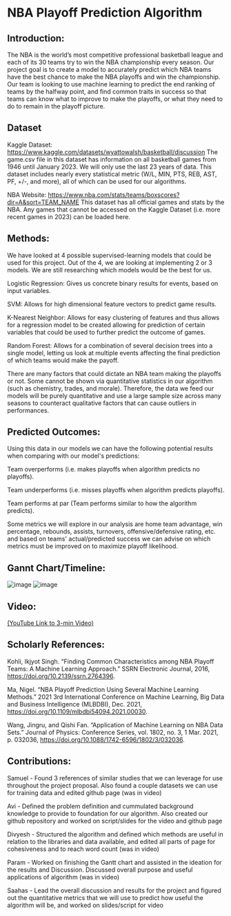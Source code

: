 # NBA Playoff Prediction Algorithm


## Introduction:

The NBA is the world’s most competitive professional basketball league and each of its 30 teams try to win the NBA championship every season. Our project goal is to create a model to accurately predict which NBA teams have the best chance to make the NBA playoffs and win the championship. Our team is looking to use machine learning to predict the end ranking of teams by the halfway point, and find common traits in success so that teams can know what to improve to make the playoffs, or what they need to do to remain in the playoff picture.


## Dataset

Kaggle Dataset: https://www.kaggle.com/datasets/wyattowalsh/basketball/discussion
The game.csv file in this dataset has information on all basketball games from 1946 until January 2023. We will only use the last 23 years of data. This dataset includes nearly every statistical metric (W/L, MIN, PTS, REB, AST, PF, +/-, and more), all of which can be used for our algorithms.

NBA Website: https://www.nba.com/stats/teams/boxscores?dir=A&sort=TEAM_NAME
This dataset has all official games and stats by the NBA. Any games that cannot be accessed on the Kaggle Dataset (i.e. more recent games in 2023) can be loaded here.


## Methods:

We have looked at 4 possible supervised-learning models that could be used for this project. Out of the 4, we are looking at implementing 2 or 3 models. We are still researching which models would be the best for us. 

  Logistic Regression: Gives us concrete binary results for events, based on input variables.

  SVM: Allows for high dimensional feature vectors to predict game results. 

  K-Nearest Neighbor: Allows for easy clustering of features and thus allows for a regression model to be created allowing for prediction of certain variables that could be used to further predict the outcome of games. 

  Random Forest: Allows for a combination of several decision trees into a single model, letting us look at multiple events affecting the final prediction of which teams would make the payoff.

There are many factors that could dictate an NBA team making the playoffs or not. Some cannot be shown via quantitative statistics in our algorithm (such as chemistry, trades, and morale). Therefore, the data we feed our models will be purely quantitative and use a large sample size across many seasons to counteract qualitative factors that can cause outliers in performances.

## Predicted Outcomes:

Using this data in our models we can have the following potential results when comparing with our model's predictions:

Team overperforms (i.e. makes playoffs when algorithm predicts no playoffs).

Team underperforms (i.e. misses playoffs when algorithm predicts playoffs).

Team performs at par (Team performs similar to how the algorithm predicts). 
	
Some metrics we will explore in our analysis are home team advantage, win percentage, rebounds, assists, turnovers, offensive/defensive rating, etc. and based on teams' actual/predicted success we can advise on which metrics must be improved on to maximize playoff likelihood.


## Gannt Chart/Timeline:

![image](https://user-images.githubusercontent.com/55326680/221089383-a7bd3974-044a-426d-a906-6c627b50a20c.png)
![image](https://user-images.githubusercontent.com/55326680/221089528-541dc8e8-1ec9-4a62-9ddc-d2047b305006.png)


## Video:

[(YouTube Link to 3-min Video)](https://youtu.be/IXE98mcphmQ)


## Scholarly References:

Kohli, Ikjyot Singh. “Finding Common Characteristics among NBA Playoff Teams: A Machine Learning Approach.” SSRN Electronic Journal, 2016, https://doi.org/10.2139/ssrn.2764396.

Ma, Nigel. “NBA Playoff Prediction Using Several Machine Learning Methods.” 2021 3rd International Conference on Machine Learning, Big Data and Business Intelligence (MLBDBI), Dec. 2021, https://doi.org/10.1109/mlbdbi54094.2021.00030. 

Wang, Jingru, and Qishi Fan. “Application of Machine Learning on NBA Data Sets.” Journal of Physics: Conference Series, vol. 1802, no. 3, 1 Mar. 2021, p. 032036, https://doi.org/10.1088/1742-6596/1802/3/032036. 


## Contributions:

Samuel - Found 3 references of similar studies that we can leverage for use throughout the project proposal. Also found a couple datasets we can use for training data and edited github page (was in video)

Avi - Defined the problem definition and cummulated background knowledge to provide to foundation for our algorithm. Also created our github repository and worked on script/slides for the video and github page

Divyesh - Structured the algorithm and defined which methods are useful in relation to the libraries and data available, and edited all parts of page for cohesiveness and to reach word count (was in video)

Param - Worked on finishing the Gantt chart and assisted in the ideation for the results and Discussion. Discussed overall purpose and useful applications of algorithm (was in video)

Saahas - Lead the overall discussion and results for the project and figured out the quantitative metrics that we will use to predict how useful the algorithm will be, and worked on slides/script for video
